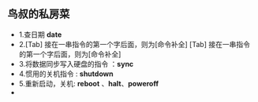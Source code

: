 ## 鸟叔的私房菜

* 1.查日期
      **date**
* 2.[Tab] 接在一串指令的第一个字后面，则为[命令补全]
   [Tab] 接在一串指令的第一个字后面，则为[命令补全]
* 3.将数据同步写入硬盘的指令 ：**sync**
* 4.惯用的关机指令 : **shutdown**
* 5.重新启动，关机:  **reboot** 、**halt**、**poweroff**
* 

